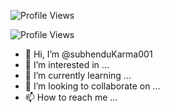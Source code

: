 ![Profile Views](https://profile-counter.glitch.me/{subhenduKarma001}/count.svg)

![Profile Views](https://gpvc.arturio.dev/subhenduKarma001)


- 👋 Hi, I’m @subhenduKarma001
- 👀 I’m interested in ...
- 🌱 I’m currently learning ...
- 💞️ I’m looking to collaborate on ...
- 📫 How to reach me ...

<!---
subhenduKarma001/subhenduKarma001 is a ✨ special ✨ repository because its `README.md` (this file) appears on your GitHub profile.
You can click the Preview link to take a look at your changes.
--->
